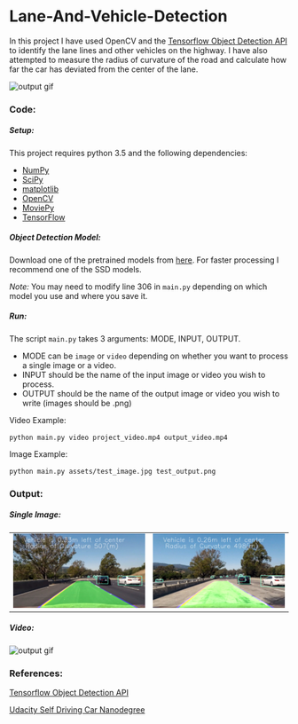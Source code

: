 # Lane-And-Vehicle-Detection

In this project I have used OpenCV and the [Tensorflow Object Detection API](https://github.com/tensorflow/models/tree/master/research/object_detection) to identify the lane lines and other vehicles on the highway. I have also attempted to measure the radius of curvature of the road and calculate how far the car has deviated from the center of the lane.

![output gif](./assets/output1.gif)

### Code:

##### Setup:

This project requires python 3.5 and the following dependencies:

- [NumPy](http://www.numpy.org/)
- [SciPy](https://www.scipy.org/)
- [matplotlib](http://matplotlib.org/)
- [OpenCV](http://opencv.org/)
- [MoviePy](http://zulko.github.io/moviepy/)
- [TensorFlow](https://www.tensorflow.org/)

##### Object Detection Model:

Download one of the pretrained models from [here](https://github.com/tensorflow/models/blob/master/research/object_detection/g3doc/detection_model_zoo.md). For faster processing I recommend one of the SSD models. 

*Note:* You may need to modify line 306 in `main.py` depending on which model you use and where you save it.

##### Run:

The script `main.py` takes 3 arguments: MODE, INPUT, OUTPUT.
 - MODE can be `image` or `video` depending on whether you want to process a single image or a video.
 - INPUT should be the name of the input image or video you wish to process.
 - OUTPUT should be the name of the output image or video you wish to write (images should be .png) 
 
 Video Example:
 ```
 python main.py video project_video.mp4 output_video.mp4
 ```
 
 Image Example:
 ```
 python main.py assets/test_image.jpg test_output.png
 ```
 
 ### Output:
 
 ##### Single Image:
 |||
 |-------|-------|
 |![output image](./assets/output_test.png)|![output image](./assets/output_test1.png)|
 
 ##### Video:
 ![output gif](./assets/output1.gif)
 
 ### References:
 [Tensorflow Object Detection API](https://github.com/tensorflow/models/tree/master/research/object_detection)
 
 [Udacity Self Driving Car Nanodegree](https://www.udacity.com/course/self-driving-car-engineer-nanodegree--nd013)
